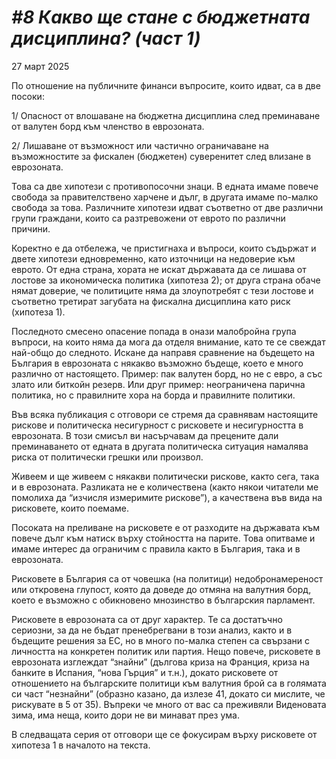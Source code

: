 # *#8 Какво ще стане с бюджетната дисциплина? (част 1)*

27 март 2025

По отношение на публичните финанси въпросите, които идват, са в две посоки:

1/ Опасност от влошаване на бюджетна дисциплина след преминаване от валутен борд към членство в еврозоната.

2/ Лишаване от възможност или частично ограничаване на възможностите за фискален (бюджетен) суверенитет след влизане в еврозоната.

Това са две хипотези с противопосочни знаци. В едната имаме повече свобода за правителствено харчене и дълг, в другата имаме по-малко свобода за това. Различните хипотези идват съответно от две различни групи граждани, които са разтревожени от еврото по различни причини.

Коректно е да отбележа, че пристигнаха и въпроси, които съдържат и двете хипотези едновременно, като източници на недоверие към еврото. От една страна, хората не искат държавата да се лишава от лостове за икономическа политика (хипотеза 2); от друга страна обаче нямат доверие, че политиците няма да злоупотребят с тези лостове и съответно третират загубата на фискална дисциплина като риск (хипотеза 1).

Последното смесено опасение попада в онази малобройна група въпроси, на които няма да мога да отделя внимание, като те се свеждат най-общо до следното. Искане да направя сравнение на бъдещето на България в еврозоната с някакво възможно бъдеще, което е много различно от настоящето. Пример: пак валутен борд, но не с евро, а със злато или биткойн резерв. Или друг пример: неограничена парична политика, но с правилните хора на борда и правилните политики.

Във всяка публикация с отговори се стремя да сравнявам настоящите рискове и политическа несигурност с рисковете и несигурността в еврозоната. В този смисъл ви насърчавам да прецените дали преминаването от едната в другата политическа ситуация намалява риска от политически грешки или произвол.

Живеем и ще живеем с някакви политически рискове, както сега, така и в еврозоната. Разликата не е количествена (както някои читатели ме помолиха да “изчисля измеримите рискове”), а качествена във вида на рисковете, които поемаме.

Посоката на преливане на рисковете е от разходите на държавата към повече дълг към натиск върху стойността на парите. Това опитваме и имаме интерес да ограничим с правила както в България, така и в еврозоната.

Рисковете в България са от човешка (на политици) недобронамереност или откровена глупост, която да доведе до отмяна на валутния борд, което е възможно с обикновено мнозинство в българския парламент.

Рисковете в еврозоната са от друг характер. Те са достатъчно сериозни, за да не бъдат пренебрегвани в този анализ, както и в бъдещите решения за ЕС, но в много по-малка степен са свързани с личността на конкретен политик или партия. Нещо повече, рисковете в еврозоната изглеждат “знайни” (дългова криза на Франция, криза на банките в Испания, “нова Гърция” и т.н.), докато рисковете от отношението на българските политици към валутния брой са в голямата си част “незнайни” (образно казано, да излезе 41, докато си мислите, че рискувате в 5 от 35). Въпреки че много от вас са преживяли Виденовата зима, има неща, които дори не ви минават през ума.

В следващата серия от отговори ще се фокусирам върху рисковете от хипотеза 1 в началото на текста.
